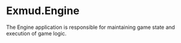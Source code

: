 # Exmud.Engine

The Engine application is responsible for maintaining game state and execution of game logic.
